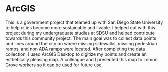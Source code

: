 # ArcGIS
This is a government project that teamed up with San Diego State University to help cities become more sustainable and livable. I helped out with this project during my undergraduate studies at SDSU and helped contribute towards this community project. The main goal was to collect data points and lines around the city on where missing sidewalks, missing pedestrian ramps, and non ADA ramps were located. After completing the data collection, I used ArcGIS Desktop to digitize my points and create an esthetically pleasing map. A colleague and I presented this map to Lemon Grove workers so it can be used for future use.
